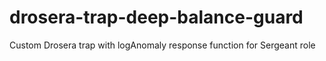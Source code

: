 # drosera-trap-deep-balance-guard
Custom Drosera trap with logAnomaly response function for Sergeant role
